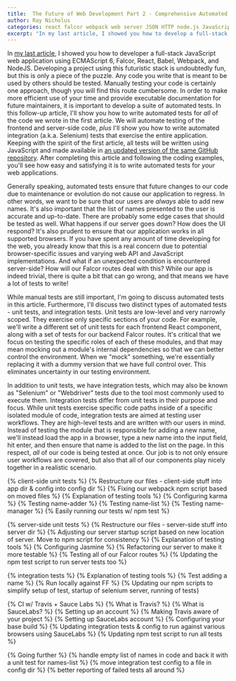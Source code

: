 ```yaml
---
title:  The Future of Web Development Part 2 - Comprehensive Automated Testing
author: Ray Nicholus
categories: react falcor webpack web server JSON HTTP node.js JavaScript ES6 jasmine selenium webdriver testing
excerpt: "In my last article, I showed you how to develop a full-stack JavaScript web application using some pretty interesting and futuristic libraries and web specifications. In this follow-up, I'm going to demonstrate how you can write JavaScript-based unit and integration/Selenium tests for that same app using nothing but JavaScript."
---
```


In [my last article][part1], I showed you how to developer a full-stack JavaScript web application using ECMAScript 6, Falcor, React, Babel, Webpack, and NodeJS. Developing a project using this futuristic stack is undoubtedly fun, but this is only a piece of the puzzle. Any code you write that is meant to be used by others should be tested. Manually testing your code is certainly one approach, though you will find this route cumbersome. In order to make more efficient use of your time and provide executable documentation for future maintainers, it is important to develop a suite of automated tests. In this follow-up article, I'll show you how to write automated tests for _all_ of the code we wrote in the first article. We will automate testing of the frontend and server-side code, _plus_ I'll show you how to write automated integration (a.k.a. Selenium) tests that exercise the entire application. Keeping with the spirit of the first article, all tests will be written using JavaScript and made available in [an updated version of the same GitHub repository][repo-v2]. After completing this article and following the coding examples, you'll see how easy and satisfying it is to write automated tests for _your_ web applications.

Generally speaking, automated tests ensure that future changes to our code due to maintenance or evolution do not cause our application to regress. In other words, we want to be sure that our users are _always_ able to add new names. It's also important that the list of names presented to the user is accurate and up-to-date. There are probably some edge cases that should be tested as well. What happens if our server goes down? How does the UI respond? It's also prudent to ensure that our application works in all supported browsers. If you have spent any amount of time developing for the web, you already know that this is a real concern due to potential browser-specific issues and varying web API and JavaScript implementations. And what if an unexpected condition is encountered server-side? How will our Falcor routes deal with this? While our app is indeed trivial, there is quite a bit that can go wrong, and that means we have a lot of tests to write!

While manual tests are still important, I'm going to discuss automated tests in this article. Furthermore, I'll discuss two distinct types of automated tests - unit tests, and integration tests. Unit tests are low-level and very narrowly scoped. They exercise only specific sections of your code. For example, we'll write a different set of unit tests for each frontend React component, along with a set of tests for our backend Falcor routes. It's critical that we focus on testing the specific roles of each of these modules, and that may mean mocking out a module's internal dependencies so that we can better control the environment. When we "mock" something, we're essentially replacing it with a dummy version that we have full control over. This eliminates uncertainty in our testing environment.

In addition to unit tests, we have integration tests, which may also be known as "Selenium" or "Webdriver" tests due to the tool most commonly used to execute them. Integration tests differ from unit tests in their purpose and focus. While unit tests exercise specific code paths inside of a specific isolated module of code, integration tests are aimed at testing user workflows. They are high-level tests and are written with our users in mind. Instead of testing the module that is responsible for adding a new name, we'll instead load the app in a browser, type a new name into the input field, hit enter, and then ensure that name is added to the list on the page. In this respect, _all_ of our code is being tested at once. Our job is to not only ensure user workflows are covered, but also that all of our components play nicely together in a realistic scenario. 

{% client-side unit tests %}
  {% Restructure our files - client-side stuff into app dir & config into config dir %}
    {% Fixing our webpack npm script based on moved files %}
  {% Explanation of testing tools %}
  {% Configuring karma %}
  {% Testing name-adder %}
  {% Testing name-list %}
  {% Testing name-manager %}
  {% Easily running our tests w/ npm test %}

{% server-side unit tests %}
  {% Restructure our files - server-side stuff into server dir %}
    {% Adjusting our server startup script based on new location of server. Move to npm script for consistency %}
  {% Explanation of testing tools %}
  {% Configuring Jasmine %}
  {% Refactoring our server to make it more testable %}
  {% Testing all of our Falcor routes %}
  {% Updating the npm test script to run server tests too %}

{% integration tests %}
  {% Explanation of testing tools %}
  {% Test adding a name %}
  {% Run locally against FF %}
  {% Updating our npm scripts to simplify setup of test, startup of selenium server, running of tests}

{% CI w/ Travis + Sauce Labs %}
  {% What is Travis? %}
  {% What is SauceLabs? %}
  {% Setting up an account %}
  {% Making Travis aware of your project %}
  {% Setting up SauceLabs account %}
  {% Configuring your base build %}
  {% Updating integration tests & config to run against various browsers using SauceLabs %}
  {% Updating npm test script to run all tests %}

{% Going further %}
    {% handle empty list of names in code and back it with a unit test for names-list %}
    {% move integration test config to a file in config dir %}
    {% better reporting of failed tests all around %}

[repo-v2]: https://github.com/Widen/fullstack-react/tree/2.0.0
[part1]: {{base}}/blog/future-of-the-web-react-falcor/
[testing-slides]: http://slides.com/raynicholus/automated-testing
